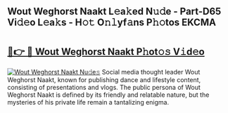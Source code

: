 ## Wout Weghorst Naakt L𝚎a𝚔ed N𝚞𝚍e - Part-D65 Vi𝚍𝚎o L𝚎a𝚔s - H𝚘𝚝 O𝚗𝚕yf𝚊ns P𝚑𝚘tos EKCMA

# <h2><a href="http://kfa29do.oniu.top/?m=Wout+Weghorst+Naakt">🔗👉 🔴 Wout Weghorst Naakt P𝚑ot𝚘𝚜 V𝚒d𝚎o</a></h2>

[![Wout Weghorst Naakt Nu𝚍e𝚜](https://i.imgur.com/0qMVB7G.gif)](http://kfa29do.oniu.top/?m=Wout+Weghorst+Naakt)
Social media thought leader Wout Weghorst Naakt, known for publishing dance and lifestyle content, consisting of presentations and vlogs. The public persona of Wout Weghorst Naakt is defined by its friendly and relatable nature, but the mysteries of his private life remain a tantalizing enigma.  
